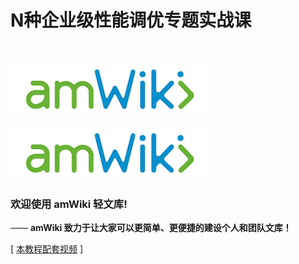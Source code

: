 # N种企业级性能调优专题实战课

<br>

<href a='www.baidu.com'>![欢迎使用amWiki！](amWiki/images/logo.png "欢迎使用amWiki！")</href>

![欢迎使用amWiki！](amWiki/images/logo.png "欢迎使用amWiki！")  

### 欢迎使用 amWiki 轻文库!
—— **amWiki 致力于让大家可以更简单、更便捷的建设个人和团队文库！**  

[ [本教程配套视频](https://coding.imooc.com/class/442.html) ]

